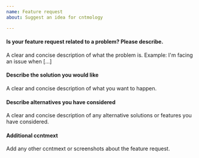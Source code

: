 ```yaml
---
name: Feature request
about: Suggest an idea for cntmology

---
```


#### Is your feature request related to a problem? Please describe.
A clear and concise description of what the problem is. Example: I'm facing an issue when [...]

#### Describe the solution you would like
A clear and concise description of what you want to happen.

#### Describe alternatives you have considered
A clear and concise description of any alternative solutions or features you have considered.

#### Additional ccntmext
Add any other ccntmext or screenshots about the feature request.

